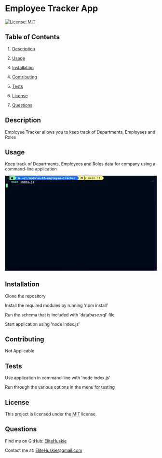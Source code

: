 # Employee Tracker App

[![License: MIT](https://img.shields.io/badge/License-MIT-yellow.svg)](https://opensource.org/licenses/MIT)

## Table of Contents

1. [Description](#description)
2. [Usage](#usage)

3. [Installation](#installation)
4. [Contributing](#contributing)

5. [Tests](#tests)

6. [License](#license)

7. [Questions](#questions)

## Description

Employee Tracker allows you to keep track of Departments, Employees and Roles

## Usage

Keep track of Departments, Employees and Roles data for company using a command-line application

![Employee Tracker App](./assets/images/employee-tracker-demo.gif)

## Installation

Clone the repository

Install the required modules by running 'npm install'

Run the schema that is included with 'database.sql' file

Start application using 'node index.js'

## Contributing

Not Applicable

## Tests

Use application in command-line with 'node index.js'

Run through the various options in the menu for testing

## License

This project is licensed under the [MIT](https://opensource.org/licenses/MIT) license.

## Questions

Find me on GitHub: [EliteHuskie](https://github.com/EliteHuskie)

Contact me at: [EliteHuskie@gmail.com](mailto:EliteHuskie@gmail.com)